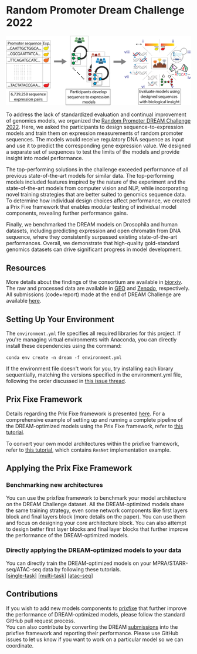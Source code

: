# Random Promoter Dream Challenge 2022

![alt text](images/random_promoter_dream_challenge_2022.png)

To address the lack of standardized evaluation and continual improvement of genomics models, we organized the [Random Promoter DREAM Challenge 2022](https://www.synapse.org/#!Synapse:syn28469146/wiki/617075). Here, we asked the participants to design sequence-to-expression models and train them on expression measurements of random promoter sequences. The models would receive regulatory DNA sequence as input and use it to predict the corresponding gene expression value. We designed a separate set of sequences to test the limits of the models and provide insight into model performance.

The top-performing solutions in the challenge exceeded performance of all previous state-of-the-art models for similar data. The top-performing models included features inspired by the nature of the experiment and the state-of-the-art models from computer vision and NLP, while incorporating novel training strategies that are better suited to genomics sequence data. To determine how individual design choices affect performance, we created a Prix Fixe framework that enables modular testing of individual model components, revealing further performance gains.

Finally, we benchmarked the DREAM models on Drosophila and human datasets, including predicting expression and open chromatin from DNA sequence, where they consistently surpassed existing state-of-the-art performances. Overall, we demonstrate that high-quality gold-standard genomics datasets can drive significant progress in model development.

## Resources

More details about the findings of the consortium are available in [biorxiv](https://www.biorxiv.org/content/10.1101/2023.04.26.538471v2). The raw and processed data are available in [GEO](https://www.ncbi.nlm.nih.gov/geo/query/acc.cgi?acc=GSE254493) and [Zenodo](https://zenodo.org/records/10633252), respectively. All submissions (code+report) made at the end of DREAM Challenge are available [here](https://github.com/de-Boer-Lab/random-promoter-dream-challenge-2022/tree/main/dream_submissions).

## Setting Up Your Environment

The `environment.yml` file specifies all required libraries for this project. If you're managing virtual environments with Anaconda, you can directly install these dependencies using the command:

`conda env create -n dream -f environment.yml`

If the environment file doesn't work for you, try installing each library sequentially, matching the versions specified in the environment.yml file, following the order discussed in [this issue thread](https://github.com/de-Boer-Lab/random-promoter-dream-challenge-2022/issues/2).

## Prix Fixe Framework

Details regarding the Prix Fixe framework is presented [here](https://github.com/de-Boer-Lab/random-promoter-dream-challenge-2022/blob/main/prixfixe/readme.MD).
For a comprehensive example of setting up and running a complete pipeline of the DREAM-optimized models using the Prix Fixe framework, refer to [this tutorial](https://github.com/de-Boer-Lab/random-promoter-dream-challenge-2022/blob/main/DREAMNets_BuildModel_Train_and_Predict.ipynb).

To convert your own model architectures within the prixfixe framework, refer to [this tutorial](https://github.com/de-Boer-Lab/random-promoter-dream-challenge-2022/blob/main/Test_Your_NN_In_Prix_Fixe.ipynb), which contains `ResNet` implementation example.

## Applying the Prix Fixe Framework

### Benchmarking new architectures

You can use the prixfixe framework to benchmark your model architecture on the DREAM Challenge dataset. All the DREAM-optimized models share the same training strategy, even some network components like first layers block and final layers block (more details on the paper). You can use them and focus on designing your core architecture block. You can also attempt to design better first layer blocks and final layer blocks that further improve the performance of the DREAM-optimized models.

### Directly applying the DREAM-optimized models to your data

You can directly train the DREAM-optimized models on your MPRA/STARR-seq/ATAC-seq data by following these tutorials. <br>
[[single-task]](https://github.com/de-Boer-Lab/random-promoter-dream-challenge-2022/blob/main/benchmarks/human/DREAMNets_buildModel_Train_Predict.ipynb) [[multi-task]](https://github.com/de-Boer-Lab/random-promoter-dream-challenge-2022/blob/main/benchmarks/drosophila/DREAMNets_buildModel_Train_Predict.ipynb) [[atac-seq]](https://github.com/de-Boer-Lab/random-promoter-dream-challenge-2022/tree/main/benchmarks/atac-seq)

## Contributions

If you wish to add new models components to [prixfixe](https://github.com/de-Boer-Lab/random-promoter-dream-challenge-2022/blob/main/prixfixe/readme.MD) that further improve the performance of DREAM-optimized models, please follow the standard GitHub pull request process. <br> You can also contribute by converting the DREAM [submissions](https://github.com/de-Boer-Lab/random-promoter-dream-challenge-2022/tree/main/dream_submissions) into the prixfixe framework and reporting their performance. Please use GitHub issues to let us know if you want to work on a particular model so we can coordinate. 
